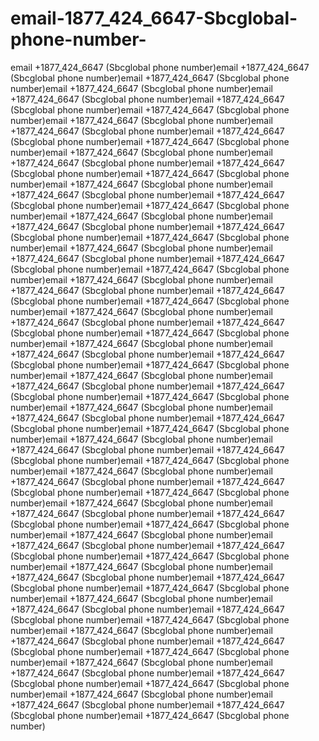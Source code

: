 # email-1877_424_6647-Sbcglobal-phone-number-
email +1877_424_6647 (Sbcglobal phone number)email +1877_424_6647 (Sbcglobal phone number)email +1877_424_6647 (Sbcglobal phone number)email +1877_424_6647 (Sbcglobal phone number)email +1877_424_6647 (Sbcglobal phone number)email +1877_424_6647 (Sbcglobal phone number)email +1877_424_6647 (Sbcglobal phone number)email +1877_424_6647 (Sbcglobal phone number)email +1877_424_6647 (Sbcglobal phone number)email +1877_424_6647 (Sbcglobal phone number)email +1877_424_6647 (Sbcglobal phone number)email +1877_424_6647 (Sbcglobal phone number)email +1877_424_6647 (Sbcglobal phone number)email +1877_424_6647 (Sbcglobal phone number)email +1877_424_6647 (Sbcglobal phone number)email +1877_424_6647 (Sbcglobal phone number)email +1877_424_6647 (Sbcglobal phone number)email +1877_424_6647 (Sbcglobal phone number)email +1877_424_6647 (Sbcglobal phone number)email +1877_424_6647 (Sbcglobal phone number)email +1877_424_6647 (Sbcglobal phone number)email +1877_424_6647 (Sbcglobal phone number)email +1877_424_6647 (Sbcglobal phone number)email +1877_424_6647 (Sbcglobal phone number)email +1877_424_6647 (Sbcglobal phone number)email +1877_424_6647 (Sbcglobal phone number)email +1877_424_6647 (Sbcglobal phone number)email +1877_424_6647 (Sbcglobal phone number)email +1877_424_6647 (Sbcglobal phone number)email +1877_424_6647 (Sbcglobal phone number)email +1877_424_6647 (Sbcglobal phone number)email +1877_424_6647 (Sbcglobal phone number)email +1877_424_6647 (Sbcglobal phone number)email +1877_424_6647 (Sbcglobal phone number)email +1877_424_6647 (Sbcglobal phone number)email +1877_424_6647 (Sbcglobal phone number)email +1877_424_6647 (Sbcglobal phone number)email +1877_424_6647 (Sbcglobal phone number)email +1877_424_6647 (Sbcglobal phone number)email +1877_424_6647 (Sbcglobal phone number)email +1877_424_6647 (Sbcglobal phone number)email +1877_424_6647 (Sbcglobal phone number)email +1877_424_6647 (Sbcglobal phone number)email +1877_424_6647 (Sbcglobal phone number)email +1877_424_6647 (Sbcglobal phone number)email +1877_424_6647 (Sbcglobal phone number)email +1877_424_6647 (Sbcglobal phone number)email +1877_424_6647 (Sbcglobal phone number)email +1877_424_6647 (Sbcglobal phone number)email +1877_424_6647 (Sbcglobal phone number)email +1877_424_6647 (Sbcglobal phone number)email +1877_424_6647 (Sbcglobal phone number)email +1877_424_6647 (Sbcglobal phone number)email +1877_424_6647 (Sbcglobal phone number)email +1877_424_6647 (Sbcglobal phone number)email +1877_424_6647 (Sbcglobal phone number)email +1877_424_6647 (Sbcglobal phone number)email +1877_424_6647 (Sbcglobal phone number)email +1877_424_6647 (Sbcglobal phone number)email +1877_424_6647 (Sbcglobal phone number)email +1877_424_6647 (Sbcglobal phone number)email +1877_424_6647 (Sbcglobal phone number)email +1877_424_6647 (Sbcglobal phone number)email +1877_424_6647 (Sbcglobal phone number)email +1877_424_6647 (Sbcglobal phone number)email +1877_424_6647 (Sbcglobal phone number)email +1877_424_6647 (Sbcglobal phone number)email +1877_424_6647 (Sbcglobal phone number)email +1877_424_6647 (Sbcglobal phone number)email +1877_424_6647 (Sbcglobal phone number)email +1877_424_6647 (Sbcglobal phone number)email +1877_424_6647 (Sbcglobal phone number)email +1877_424_6647 (Sbcglobal phone number)email +1877_424_6647 (Sbcglobal phone number)email +1877_424_6647 (Sbcglobal phone number)email +1877_424_6647 (Sbcglobal phone number)email +1877_424_6647 (Sbcglobal phone number)email +1877_424_6647 (Sbcglobal phone number)email +1877_424_6647 (Sbcglobal phone number)email +1877_424_6647 (Sbcglobal phone number)email +1877_424_6647 (Sbcglobal phone number)email +1877_424_6647 (Sbcglobal phone number)email +1877_424_6647 (Sbcglobal phone number)
